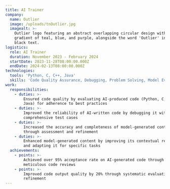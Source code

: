 ```yaml
---
title: AI Trainer
company:
  name: Outlier
  image: /uploads/tnOutlier.jpg
  imagealt: >-
    Outlier logo featuring an abstract overlapping circular design with a
    gradient of teal, blue, and purple, alongside the word 'Outlier' in bold
    black text.
logistics:
  role: AI Trainer
  duration: November 2023 - February 2024
  startDate: 2023-11-28T08:00:00.000Z
  endDate: 2024-02-13T08:00:00.000Z
technologies:
  tools: 'Python, C, C++, Java'
  skills: 'Code Quality Assurance, Debugging, Problem Solving, Model Evaluation'
work:
  responsibilities:
    - duties: >-
        Ensured code quality by evaluating AI-produced code (Python, C, C++,
        Java) for adherence to best practices
    - duties: >-
        Improved the reliability of AI-written code by debugging it with
        comprehensive test cases
    - duties: >-
        Increased the accuracy and completeness of model-generated content
        through assessment and refinement
    - duties: >-
        Enhanced model-generated content by improving its contextual relevance
        and adapting it for specific tasks
  achievements:
    - points: >-
        Achieved over 95% acceptance rate on AI-generated code through
        meticulous code reviews
    - points: >-
        Improved code output quality by 20% through systematic evaluation and
        refinement
---
```


